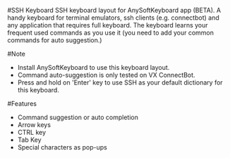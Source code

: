 #SSH Keyboard
SSH keyboard layout for AnySoftKeyboard app (BETA).
A handy keyboard for terminal emulators, ssh clients (e.g. connectbot) and any application that requires full keyboard. The keyboard learns your frequent used commands as you use it (you need to add your common commands for auto suggestion.)

#Note
* Install AnySoftKeyboard to use this keyboard layout.
* Command auto-suggestion is only tested on VX ConnectBot.
* Press and hold on 'Enter' key to use SSH as your default dictionary for this keyboard.


#Features
* Command suggestion or auto completion
* Arrow keys
* CTRL key
* Tab Key
* Special characters as pop-ups